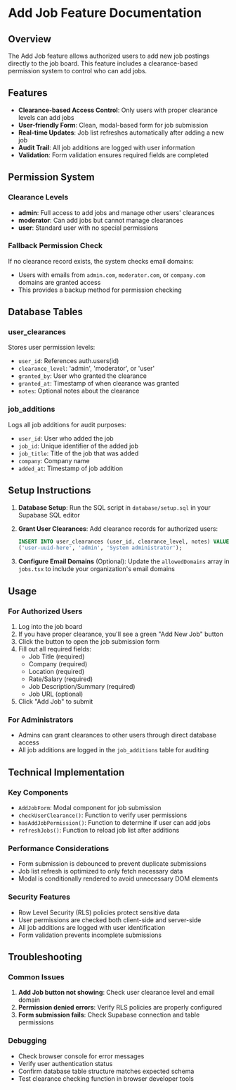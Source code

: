 # Add Job Feature Documentation

## Overview
The Add Job feature allows authorized users to add new job postings directly to the job board. This feature includes a clearance-based permission system to control who can add jobs.

## Features
- **Clearance-based Access Control**: Only users with proper clearance levels can add jobs
- **User-friendly Form**: Clean, modal-based form for job submission
- **Real-time Updates**: Job list refreshes automatically after adding a new job
- **Audit Trail**: All job additions are logged with user information
- **Validation**: Form validation ensures required fields are completed

## Permission System

### Clearance Levels
- **admin**: Full access to add jobs and manage other users' clearances
- **moderator**: Can add jobs but cannot manage clearances
- **user**: Standard user with no special permissions

### Fallback Permission Check
If no clearance record exists, the system checks email domains:
- Users with emails from `admin.com`, `moderator.com`, or `company.com` domains are granted access
- This provides a backup method for permission checking

## Database Tables

### user_clearances
Stores user permission levels:
- `user_id`: References auth.users(id)
- `clearance_level`: 'admin', 'moderator', or 'user'
- `granted_by`: User who granted the clearance
- `granted_at`: Timestamp of when clearance was granted
- `notes`: Optional notes about the clearance

### job_additions
Logs all job additions for audit purposes:
- `user_id`: User who added the job
- `job_id`: Unique identifier of the added job
- `job_title`: Title of the job that was added
- `company`: Company name
- `added_at`: Timestamp of job addition

## Setup Instructions

1. **Database Setup**: Run the SQL script in `database/setup.sql` in your Supabase SQL editor

2. **Grant User Clearances**: Add clearance records for authorized users:
   ```sql
   INSERT INTO user_clearances (user_id, clearance_level, notes) VALUES
   ('user-uuid-here', 'admin', 'System administrator');
   ```

3. **Configure Email Domains** (Optional): Update the `allowedDomains` array in `jobs.tsx` to include your organization's email domains

## Usage

### For Authorized Users
1. Log into the job board
2. If you have proper clearance, you'll see a green "Add New Job" button
3. Click the button to open the job submission form
4. Fill out all required fields:
   - Job Title (required)
   - Company (required)
   - Location (required)
   - Rate/Salary (required)
   - Job Description/Summary (required)
   - Job URL (optional)
5. Click "Add Job" to submit

### For Administrators
- Admins can grant clearances to other users through direct database access
- All job additions are logged in the `job_additions` table for auditing

## Technical Implementation

### Key Components
- `AddJobForm`: Modal component for job submission
- `checkUserClearance()`: Function to verify user permissions
- `hasAddJobPermission()`: Function to determine if user can add jobs
- `refreshJobs()`: Function to reload job list after additions

### Performance Considerations
- Form submission is debounced to prevent duplicate submissions
- Job list refresh is optimized to only fetch necessary data
- Modal is conditionally rendered to avoid unnecessary DOM elements

### Security Features
- Row Level Security (RLS) policies protect sensitive data
- User permissions are checked both client-side and server-side
- All job additions are logged with user identification
- Form validation prevents incomplete submissions

## Troubleshooting

### Common Issues
1. **Add Job button not showing**: Check user clearance level and email domain
2. **Permission denied errors**: Verify RLS policies are properly configured
3. **Form submission fails**: Check Supabase connection and table permissions

### Debugging
- Check browser console for error messages
- Verify user authentication status
- Confirm database table structure matches expected schema
- Test clearance checking function in browser developer tools
